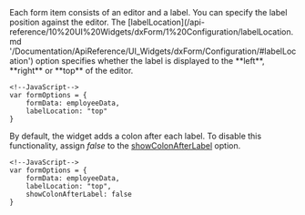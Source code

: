<article>
Each form item consists of an editor and a label. You can specify the label position against the editor. The [labelLocation](/api-reference/10%20UI%20Widgets/dxForm/1%20Configuration/labelLocation.md '/Documentation/ApiReference/UI_Widgets/dxForm/Configuration/#labelLocation') option specifies whether the label is displayed to the **left**, **right** or **top** of the editor.

    <!--JavaScript-->
    var formOptions = {
        formData: employeeData,
        labelLocation: "top"
    }

By default, the widget adds a colon after each label. To disable this functionality, assign *false* to the [showColonAfterLabel](/api-reference/10%20UI%20Widgets/dxForm/1%20Configuration/showColonAfterLabel.md '/Documentation/ApiReference/UI_Widgets/dxForm/Configuration/#showColonAfterLabel') option.

    <!--JavaScript-->
    var formOptions = {
        formData: employeeData,
        labelLocation: "top",
        showColonAfterLabel: false
    }

<div class="simulator-desktop-container" data-view="Content/Applications/16_1/UIWidgets/dxForm/CustomizeLabel/markup.html, Content/Applications/16_1/UIWidgets/dxForm/CustomizeLabel/script.js, Content/Applications/16_1/UIWidgets/dxForm/common-styles.css"></div>
</article>